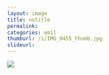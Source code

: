 ```yaml
---
layout: image
title: notitle
permalink: 
categories: emil
thumburl: /i/IMG_9455_thumb.jpg
slideurl: 
---
```

![]({{site.url}}/i/IMG_9455.jpg)


